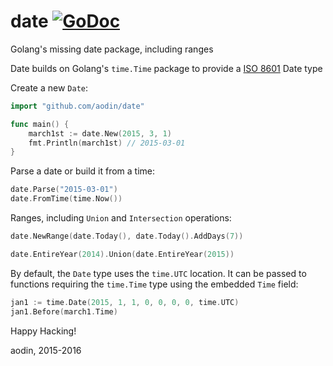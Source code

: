 # date [![GoDoc](http://img.shields.io/badge/godoc-reference-blue.svg)](https://godoc.org/github.com/aodin/date)
Golang's missing date package, including ranges

Date builds on Golang's `time.Time` package to provide a [ISO 8601](https://en.wikipedia.org/wiki/ISO_8601) Date type

Create a new `Date`:

```go
import "github.com/aodin/date"

func main() {
    march1st := date.New(2015, 3, 1)
    fmt.Println(march1st) // 2015-03-01
}
```

Parse a date or build it from a time:

```go
date.Parse("2015-03-01")
date.FromTime(time.Now())
```

Ranges, including `Union` and `Intersection` operations:

```go
date.NewRange(date.Today(), date.Today().AddDays(7))
```

```go
date.EntireYear(2014).Union(date.EntireYear(2015))
```

By default, the `Date` type uses the `time.UTC` location. It can be passed to functions requiring the `time.Time` type using the embedded `Time` field:

```go
jan1 := time.Date(2015, 1, 1, 0, 0, 0, 0, time.UTC)
jan1.Before(march1.Time)
```

Happy Hacking!

aodin, 2015-2016
